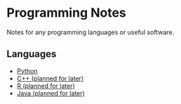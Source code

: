 # Programming Notes
Notes for any programming languages or useful software.

## Languages
<ul>
  <li> <a href="/python/"> Python </a> </li>
  <li> <a href="/cpp/"> C++ (planned for later) </a> </li>
  <li> <a href="/R/"> R (planned for later) </a> </li>
  <li> <a href="/java/"> Java (planned for later) </a> </li>
</ul>
